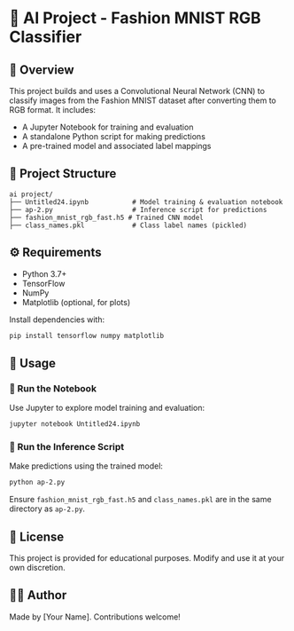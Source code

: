 
# 🧠 AI Project - Fashion MNIST RGB Classifier

## 📌 Overview
This project builds and uses a Convolutional Neural Network (CNN) to classify images from the Fashion MNIST dataset after converting them to RGB format. It includes:
- A Jupyter Notebook for training and evaluation
- A standalone Python script for making predictions
- A pre-trained model and associated label mappings

## 📁 Project Structure

```
ai project/
├── Untitled24.ipynb           # Model training & evaluation notebook
├── ap-2.py                    # Inference script for predictions
├── fashion_mnist_rgb_fast.h5 # Trained CNN model
├── class_names.pkl            # Class label names (pickled)
```

## ⚙️ Requirements

- Python 3.7+
- TensorFlow
- NumPy
- Matplotlib (optional, for plots)

Install dependencies with:

```bash
pip install tensorflow numpy matplotlib
```

## 🚀 Usage

### 📓 Run the Notebook
Use Jupyter to explore model training and evaluation:
```bash
jupyter notebook Untitled24.ipynb
```

### 🧪 Run the Inference Script
Make predictions using the trained model:
```bash
python ap-2.py
```
Ensure `fashion_mnist_rgb_fast.h5` and `class_names.pkl` are in the same directory as `ap-2.py`.

## 📄 License
This project is provided for educational purposes. Modify and use it at your own discretion.

## 🙋‍♂️ Author
Made by [Your Name]. Contributions welcome!
